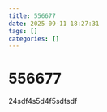 ```yaml
---
title: 556677
date: 2025-09-11 18:27:31
tags: []
categories: []
---
```


# 556677

24sdf4s5d4f5sdfsdf
